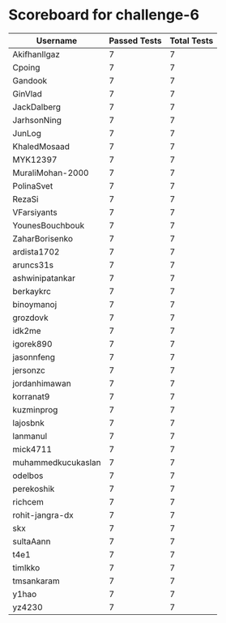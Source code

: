 # Scoreboard for challenge-6
| Username   | Passed Tests | Total Tests |
|------------|--------------|-------------|
| AkifhanIlgaz | 7 | 7 |
| Cpoing | 7 | 7 |
| Gandook | 7 | 7 |
| GinVlad | 7 | 7 |
| JackDalberg | 7 | 7 |
| JarhsonNing | 7 | 7 |
| JunLog | 7 | 7 |
| KhaledMosaad | 7 | 7 |
| MYK12397 | 7 | 7 |
| MuraliMohan-2000 | 7 | 7 |
| PolinaSvet | 7 | 7 |
| RezaSi | 7 | 7 |
| VFarsiyants | 7 | 7 |
| YounesBouchbouk | 7 | 7 |
| ZaharBorisenko | 7 | 7 |
| ardista1702 | 7 | 7 |
| aruncs31s | 7 | 7 |
| ashwinipatankar | 7 | 7 |
| berkaykrc | 7 | 7 |
| binoymanoj | 7 | 7 |
| grozdovk | 7 | 7 |
| idk2me | 7 | 7 |
| igorek890 | 7 | 7 |
| jasonnfeng | 7 | 7 |
| jersonzc | 7 | 7 |
| jordanhimawan | 7 | 7 |
| korranat9 | 7 | 7 |
| kuzminprog | 7 | 7 |
| lajosbnk | 7 | 7 |
| lanmanul | 7 | 7 |
| mick4711 | 7 | 7 |
| muhammedkucukaslan | 7 | 7 |
| odelbos | 7 | 7 |
| perekoshik | 7 | 7 |
| richcem | 7 | 7 |
| rohit-jangra-dx | 7 | 7 |
| skx | 7 | 7 |
| sultaAann | 7 | 7 |
| t4e1 | 7 | 7 |
| timlkko | 7 | 7 |
| tmsankaram | 7 | 7 |
| y1hao | 7 | 7 |
| yz4230 | 7 | 7 |
